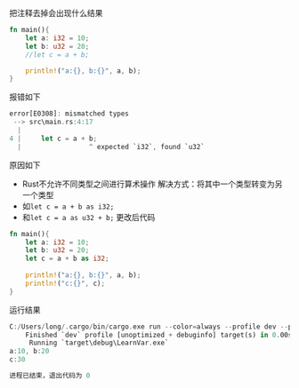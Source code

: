把注释去掉会出现什么结果
```rust
fn main(){
	let a: i32 = 10;
	let b: u32 = 20;
	//let c = a + b;

	println!("a:{}, b:{}", a, b);
}
```
报错如下
```rust
error[E0308]: mismatched types
 --> src\main.rs:4:17
  |
4 |     let c = a + b;
  |                 ^ expected `i32`, found `u32`
```
原因如下
* Rust不允许不同类型之间进行算术操作
解决方式：将其中一个类型转变为另一个类型
* 如`let c = a + b as i32;`
* 和`let c = a as u32 + b;`
更改后代码
```rust
fn main(){  
    let a: i32 = 10;  
    let b: u32 = 20;  
    let c = a + b as i32;  
  
    println!("a:{}, b:{}", a, b);  
    println!("c:{}", c);  
}
```
运行结果
```rust
C:/Users/long/.cargo/bin/cargo.exe run --color=always --profile dev --package LearnVar --bin LearnVar
    Finished `dev` profile [unoptimized + debuginfo] target(s) in 0.00s
     Running `target\debug\LearnVar.exe`
a:10, b:20
c:30

进程已结束，退出代码为 0
```